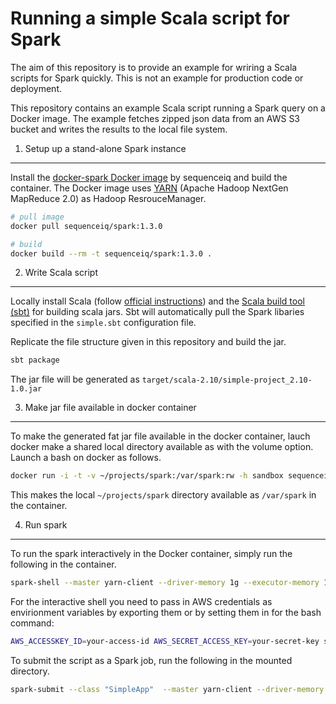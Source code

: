 Running a simple Scala script for Spark
=======================================
The aim of this repository is to provide an example for wriring a Scala scripts for Spark quickly.
This is not an example for production code or deployment.

This repository contains an example Scala script running a Spark query on a Docker image.
The example fetches zipped json data from an AWS S3 bucket and writes the results to the local file system.


1. Setup up a stand-alone Spark instance
----------------------------------------
Install the [docker-spark Docker image](https://github.com/sequenceiq/docker-spark) by sequenceiq and build the container.
The Docker image uses [YARN](http://hadoop.apache.org/docs/stable/hadoop-yarn/hadoop-yarn-site/YARN.html) (Apache Hadoop NextGen MapReduce 2.0) as  Hadoop ResrouceManager.

```bash
# pull image
docker pull sequenceiq/spark:1.3.0

# build
docker build --rm -t sequenceiq/spark:1.3.0 .
```

2. Write Scala script
---------------------
Locally install Scala (follow [official instructions](http://www.scala-lang.org/download/))
and the [Scala build tool (sbt)](http://www.scala-sbt.org/) for building scala jars. 
Sbt will automatically pull the Spark libaries specified in the `simple.sbt` configuration file.


Replicate the file structure given in this repository and build the jar.

```bash
sbt package
```
The jar file will be generated as `target/scala-2.10/simple-project_2.10-1.0.jar`


3. Make jar file available in docker container
----------------------------------------------
To make the generated fat jar file available in the docker container,
lauch docker make a shared local directory available as with the volume
option. Launch a bash on docker as follows.

```bash
docker run -i -t -v ~/projects/spark:/var/spark:rw -h sandbox sequenceiq/spark:1.3.0 bash
```

This makes the local `~/projects/spark` directory available as `/var/spark` in the container.

4. Run spark
------------
To run the spark interactively in the Docker container, simply run the
following in the container.

```bash
spark-shell --master yarn-client --driver-memory 1g --executor-memory 1g --executor-cores 1
```

For the interactive shell you need to pass in AWS credentials as
envirionment variables by exporting them or by setting them in for the bash command:

```bash
AWS_ACCESSKEY_ID=your-access-id AWS_SECRET_ACCESS_KEY=your-secret-key spark-shell --master yarn-client --driver-memory 1g --executor-memory 1g --executor-cores 1
```

To submit the script as a Spark job, run the following in the mounted directory.

```bash
spark-submit --class "SimpleApp"  --master yarn-client --driver-memory 1g --executor-memory 1g --executor-cores 1 target/scala-2.10/simple-project_2.10-1.0.jar
```
